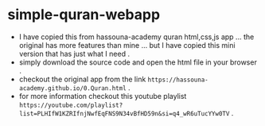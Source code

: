 # simple-quran-webapp
- I have copied this from hassouna-academy quran html,css,js app ... the original has more features than mine ... but I have copied this mini version that has just what I need .
- simply download the source code and open the html file in your browser .
- checkout the original app from the link `https://hassouna-academy.github.io/0.Quran.html` .
- for more information checkout this youtube playlist `https://youtube.com/playlist?list=PLHIfW1KZRIfnjNwfEqFNS9N34vBfHD59n&si=q4_wR6uTucYYw0TV` .
